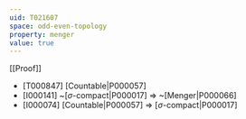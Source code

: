 ```yaml
---
uid: T021607
space: odd-even-topology
property: menger
value: true
---
```

[[Proof]]

* [T000847] [Countable|P000057]
* [I000141] ~[$\sigma$-compact|P000017] => ~[Menger|P000066]
* [I000074] [Countable|P000057] => [$\sigma$-compact|P000017]

